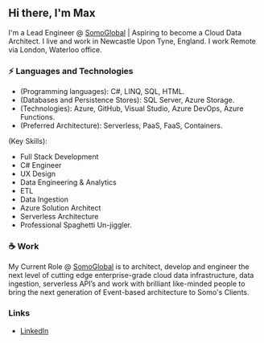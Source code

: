 ## Hi there, I'm Max

I'm a Lead Engineer @ [SomoGlobal](https://www.somoglobal.com/)  | Aspiring to become a Cloud Data Architect. 
I live and work in Newcastle Upon Tyne, England.
I work Remote via London, Waterloo office.

### ⚡ Languages and Technologies

* (Programming languages): C#, LINQ, SQL, HTML.
* (Databases and Persistence Stores): SQL Server, Azure Storage.
* (Technologies): Azure, GitHub, Visual Studio, Azure DevOps, Azure Functions.
* (Preferred Architecture): Serverless, PaaS, FaaS, Containers.

(Key Skills): 
* Full Stack Development
* C# Engineer
* UX Design
* Data Engineering & Analytics
* ETL
* Data Ingestion
* Azure Solution Architect
* Serverless Architecture
* Professional Spaghetti Un-jiggler.


### ☕ Work

My Current Role @ [SomoGlobal](https://www.somoglobal.com/) is to architect, develop and engineer the next level of cutting edge enterprise-grade cloud data infrastructure, data ingestion, serverless API’s and work with brilliant like-minded people to bring the next generation of Event-based architecture to Somo's Clients.


### Links 

* [LinkedIn](https://www.linkedin.com/in/max-hutchinson-02341153/)


